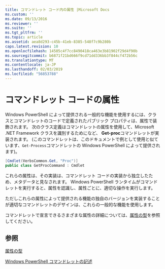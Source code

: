 ```yaml
---
title: コマンドレット コード内の属性 |Microsoft Docs
ms.custom: ''
ms.date: 09/13/2016
ms.reviewer: ''
ms.suite: ''
ms.tgt_pltfrm: ''
ms.topic: article
ms.assetid: aea8d293-c45b-41eb-8385-548f7c9b280b
caps.latest.revision: 10
ms.openlocfilehash: 14505c4f7cc8490418ca463e3b81902f29d4f90b
ms.sourcegitcommit: b6871f21bd666f9cd71dd336bb3f844cf472b56c
ms.translationtype: MT
ms.contentlocale: ja-JP
ms.lasthandoff: 02/03/2019
ms.locfileid: "56853788"
---
```

# <a name="attributes-in-cmdlet-code"></a>コマンドレット コードの属性

Windows PowerShell によって提供される一般的な機能を使用するには、クラスとコマンドレットのコードで定義されたパブリック プロパティは、属性で装飾されます。 次のクラス定義はコマンドレットの属性を使用して、Microsoft .NET Framework クラスを識別するためになど、 **Get-proc**コマンドレットが実装されます。 (このコマンドレットは、このドキュメントで例として使用と似ています、`Get-Process`コマンドレットの Windows PowerShell によって提供されます)。

```csharp
[Cmdlet(VerbsCommon.Get, "Proc")]
public class GetProcCommand : Cmdlet
```

これらの属性は、その実装は、コマンドレット コードの実装から独立したため、メタデータと見なされます。 Windows PowerShell ランタイムがコマンドレットを実行すると、属性を認識し、属性ごとに、適切な操作を実行します。

ただしこれらの属性によって提供される機能の独自のバージョンを実装することが適切なコマンドレットのデザインは、これらの一般的な機能を使用します。

コマンドレットで宣言できるさまざまな属性の詳細については、[属性の型](./attribute-types.md)を参照してください。

## <a name="see-also"></a>参照

[属性の型](./attribute-types.md)

[Windows PowerShell コマンドレットの記述](./writing-a-windows-powershell-cmdlet.md)
